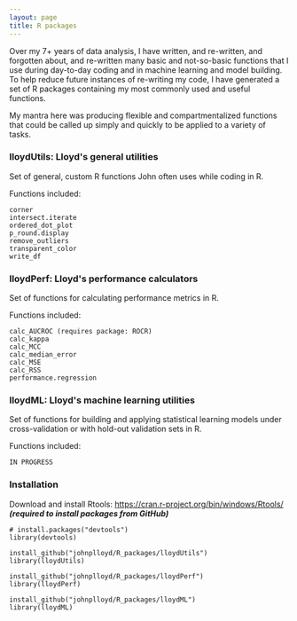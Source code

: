 ```yaml
---
layout: page
title: R packages
---
```


Over my 7+ years of data analysis, I have written, and re-written, and forgotten about, and re-written many basic and not-so-basic functions that I use during day-to-day coding and in machine learning and model building. To help reduce future instances of re-writing my code, I have generated a set of R packages containing my most commonly used and useful functions.

My mantra here was producing flexible and compartmentalized functions that could be called up simply and quickly to be applied to a variety of tasks.

### lloydUtils: Lloyd's general utilities

Set of general, custom R functions John often uses while coding in R.

Functions included:
```
corner
intersect.iterate
ordered_dot_plot
p_round.display
remove_outliers
transparent_color
write_df
```
     
### lloydPerf: Lloyd's performance calculators

Set of functions for calculating performance metrics in R.

Functions included:
```
calc_AUCROC (requires package: ROCR)
calc_kappa
calc_MCC
calc_median_error
calc_MSE
calc_RSS
performance.regression
```
     
### lloydML: Lloyd's machine learning utilities

Set of functions for building and applying statistical learning models under cross-validation or with hold-out validation sets in R.

Functions included:
```
IN PROGRESS
```
     
### Installation

Download and install Rtools: https://cran.r-project.org/bin/windows/Rtools/ ***(required to install packages from GitHub)***

```
# install.packages("devtools")
library(devtools)

install_github("johnplloyd/R_packages/lloydUtils")
library(lloydUtils)

install_github("johnplloyd/R_packages/lloydPerf")
library(lloydPerf)

install_github("johnplloyd/R_packages/lloydML")
library(lloydML)
```
     
